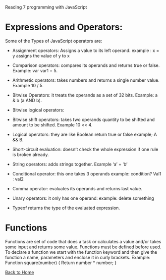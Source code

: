Reading 7 programming with JavaScript

# Expressions and Operators:
Some of the Types of JavaScript operators are:
-	Assignment operators: Assigns a value to its left operand. example : x = y assigns the value of y to x

-	Comparison operators: compares its operands and returns true or false. Example: var var1 = 5.

-	Arithmetic operators: takes numbers and returns a single number value. Example 10 / 5.

-	Bitwise Operators: it treats the operands as a set of 32 bits. Example: a & b (a AND b).

-	Bitwise logical operators: 

-	Bitwise shift operators:  takes two operands quantity to be shifted and amount to be shifted.  Example 10 << 4.

-	Logical operators: they are like Boolean return true or false example; A && B.

-	Short-circuit evaluation: doesn’t check the whole expression if one rule is broken already.

-	String operators: adds strings together. Example ‘a’ + ‘b’

-	Conditional operator: this one takes 3 operands example: condition? Val1 : val2

-	Comma operator: evaluates its operands and returns last value.

-	Unary operators: it only has one operand: example: delete something

-	Typeof returns the type of the evaluated expression.
# Functions
Functions are set of code that does a task or calculates a value and/or takes some input and returns some value. Functions must be defined before used.
To declare a function we start with the function keyword and then give the function a name, parameters and enclose it in curly brackets. Example:
Function square(number) {
	Return number * number;
}


[Back to Home](README.md)